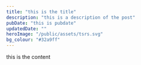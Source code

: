 ```yaml
---
title: "this is the title"
description: "this is a description of the post"
pubDate: "this is pubdate"
updatedDate: ""
heroImage: "/public/assets/tsrs.svg"
bg_colour: "#32a9ff"
---
```

this is the content
